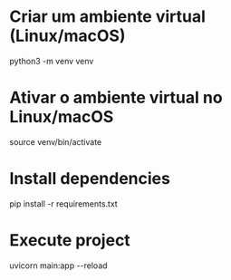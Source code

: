 # Criar um ambiente virtual (Linux/macOS)
python3 -m venv venv

# Ativar o ambiente virtual no Linux/macOS
source venv/bin/activate

# Install dependencies
pip install -r requirements.txt

# Execute project
uvicorn main:app --reload
